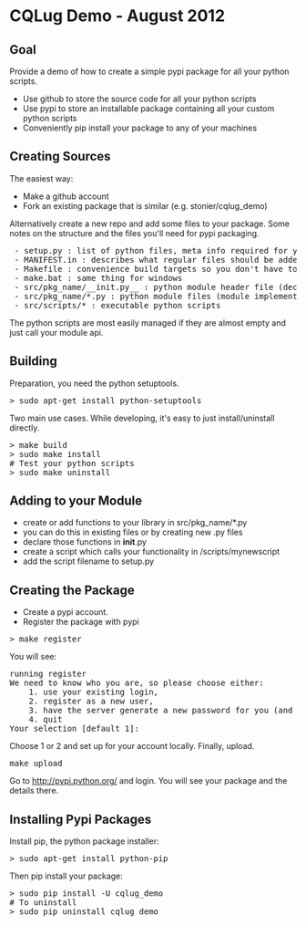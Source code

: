 CQLug Demo - August 2012
========================

## Goal

Provide a demo of how to create a simple pypi package for all your python scripts.

- Use github to store the source code for all your python scripts
- Use pypi to store an installable package containing all your custom python scripts
 - Conveniently pip install your package to any of your machines

## Creating Sources

The easiest way:

- Make a github account
- Fork an existing package that is similar (e.g. stonier/cqlug_demo)

Alternatively create a new repo and add some files to your package.
Some notes on the structure and the files you'll need for pypi packaging.

<pre>
 - setup.py : list of python files, meta info required for your pypi package
 - MANIFEST.in : describes what regular files should be added (e.g. docs)
 - Makefile : convenience build targets so you don't have to remember them
 - make.bat : same thing for windows
 - src/pkg_name/__init.py__ : python module header file (declares api)
 - src/pkg_name/*.py : python module files (module implementation)
 - src/scripts/* : executable python scripts
</pre>

The python scripts are most easily managed if they are almost empty and just
call your module api.

## Building

Preparation, you need the python setuptools.

<pre>
> sudo apt-get install python-setuptools
</pre>

Two main use cases. While developing, it's easy to just install/uninstall directly.

<pre>
> make build
> sudo make install
# Test your python scripts
> sudo make uninstall
</pre>

## Adding to your Module

- create or add functions to your library in src/pkg_name/*.py
 - you can do this in existing files or by creating new .py files
- declare those functions in __init__.py
- create a script which calls your functionality in /scripts/mynewscript
- add the script filename to setup.py

## Creating the Package

- Create a pypi account.
- Register the package with pypi

<pre>
> make register
</pre>

You will see:

<pre>
running register
We need to know who you are, so please choose either:
    1. use your existing login,
    2. register as a new user,
    3. have the server generate a new password for you (and email it to you), or
    4. quit
Your selection [default 1]:
</pre>

Choose 1 or 2 and set up for your account locally. Finally, upload.

<pre>
make upload
</pre>

Go to http://pypi.python.org/ and login. You will see your package and the details there.

## Installing Pypi Packages

Install pip, the python package installer:

<pre>
> sudo apt-get install python-pip
</pre>

Then pip install your package:

<pre>
> sudo pip install -U cqlug_demo
# To uninstall
> sudo pip uninstall cqlug_demo
</pre>

